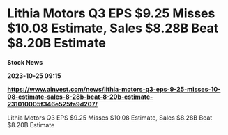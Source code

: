 # Lithia Motors Q3 EPS $9.25 Misses $10.08 Estimate, Sales $8.28B Beat $8.20B Estimate
**Stock News**

**2023-10-25 09:15**

**https://www.ainvest.com/news/lithia-motors-q3-eps-9-25-misses-10-08-estimate-sales-8-28b-beat-8-20b-estimate-231010005f346e525fa9d207/**

Lithia Motors Q3 EPS $9.25 Misses $10.08 Estimate, Sales $8.28B Beat $8.20B Estimate